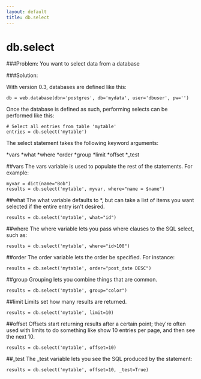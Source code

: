 ```yaml
---
layout: default
title: db.select
---
```


# db.select

###Problem: You want to select data from a database

###Solution: 

With version 0.3, databases are defined like this:

    db = web.database(dbn='postgres', db='mydata', user='dbuser', pw='')

Once the database is defined as such, performing selects can be performed like this:
    
    # Select all entries from table 'mytable'
    entries = db.select('mytable')

The select statement takes the following keyword arguments:

*vars
*what
*where
*order
*group
*limit
*offset
*_test

##vars
The vars variable is used to populate the rest of the statements.  For example:

    myvar = dict(name="Bob")
    results = db.select('mytable', myvar, where="name = $name")

##what
The what variable defaults to *, but can take a list of items you want selected if the entire entry isn't desired.

    results = db.select('mytable', what="id")

##where
The where variable lets you pass where clauses to the SQL select, such as:

    results = db.select('mytable', where="id>100")

##order
The order variable lets the order be specified.  For instance:

    results = db.select('mytable', order="post_date DESC")

##group
Grouping lets you combine things that are common.

    results = db.select('mytable', group="color")    

##limit
Limits set how many results are returned. 
 
    results = db.select('mytable', limit=10) 

##offset
Offsets start returning results after a certain point; they're often used with limits to do something like show 10 entries per page, and then see the next 10.   

    results = db.select('mytable', offset=10) 

##_test
The _test variable lets you see the SQL produced by the statement:

    results = db.select('mytable', offset=10, _test=True) 